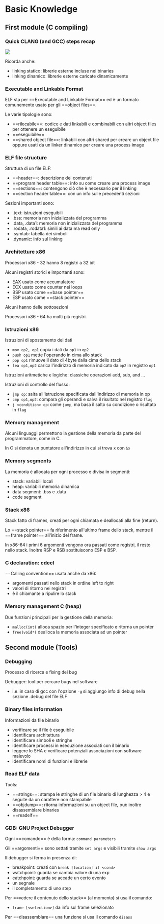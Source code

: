 # Basic Knowledge

## First module (C compiling)

### Quick CLANG (and GCC) steps recap

![](../../..//CYS/Clang_compiling.png)

Ricorda anche:
- linking statico: librerie esterne incluse nei binaries
- linking dinamico: librerie esterne caricate dinamicamente

### Executable and Linkable Format

ELF sta per ==Executable and Linkable Format== ed è un 
formato comunemente usato per gli ==object files==.

Le varie tipologie sono:
- ==rilocabile==: codice e dati linkabili e combinabili con altri object files per ottenere un eseguibile
- ==eseguibile==
- ==shared object file==: linkabili con altri shared per creare un object file oppure usati da un linker dinamico per creare una process image

### ELF file structure

Struttura di un file ELF: 
- ==header==: descrizione dei contenuti
- ==program header table==: info su come creare una process image
- ==sections==: contengono ciò che è necessario per il linking
- ==section header table==: con un info sulle precedenti sezioni

Sezioni importanti sono:
- .text: istruzioni eseguibili
- .bss: memoria non inizializzata del programma
- .data, .data1: memoria non inizializzata del programma
- .rodata, .rodata1: simili ai data ma read only
- .symtab: tabella dei simboli
- .dynamic: info sul linking

### Architetture x86

Processori x86 - 32 hanno 8 registri a 32 bit 

Alcuni registri storici e importanti sono:
- EAX usato come accumulatore
- ECX usato come counter nei loops
- BSP usato come ==base pointer==
- ESP usato come ==stack pointer==

Alcuni hanno delle sottosezioni

Processori x86 - 64 ha molti più registri.

### Istruzioni x86 

Istruzioni di spostamento dei dati
- `mov op2, op1` copia i dati da `op1` in `op2`
- `push op1` mette l'operando in cima allo stack
- `pop op1` rimuove il dato di 4byte dalla cima dello stack 
- `lea op1,op2` carica l'indirizzo di memoria indicato da `op2` in registro `op1` 

Istruzioni aritmetiche e logiche: classiche operazioni add, sub, and $\ldots$

Istruzioni di controllo del flusso:
- `jmp op`: salta all'istruzione specificata dall'indirizzo di memoria in op
- `cmp op1,op2`: compara gli operandi e salva il risultato nel registro `flag`
- `j <condition> op`: come `jump`, ma basa il salto su condizione o risultato in `flag`

### Memory management

Alcuni linguaggi permettono la gestione della memoria da parte del programmatore, come in C.

In C si denota un puntatore all'indirizzo in cui si trova x con `&x`

### Memory segments

La memoria è allocata per ogni processo e divisa in segmenti:
- stack: variabili locali
- heap: variabili memoria dinamica
- data segment: .bss e .data
- code segment

### Stack x86

Stack fatto di frames, creati per ogni chiamata e deallocati alla fine (return).

Lo ==stack pointer== fa riferimento all'ultimo frame dello stack, mentre il ==frame pointer== all'inizio
del frame.

In x86-64 i primi 6 argomenti vengono ora passati come registri, il resto nello stack.
Inoltre RSP e RSB sostituiscono ESP e BSP.

### C declaration: cdecl

==Calling convention== usata anche da x86:
- argomenti passati nello stack in ordine left to right
- valori di ritorno nei registri
- è il chiamante a ripulire lo stack

### Memory management C (heap)

Due funzioni principali per la gestione della memoria:
- `malloc(int)` alloca spazio per l'integer specificato e ritorna un pointer
- `free(void*)` dealloca la memoria associata ad un pointer

## Second module (Tools)

### Debugging
 
Processo di ricerca e fixing dei bug

Debugger: tool per cercare bugs nel software
- i.e. in caso di gcc con l'opzione `-g` si aggiungo info di debug nella sezione .debug del file ELF

### Binary files information

Informazioni da file binario
- verificare se il file è eseguibile 
- identificare architettura
- identificare simboli e stringhe
- identificare processi in esecuzione associati con il binario
- leggere lo SHA e verificare potenziali associazioni con software malevolo
- identificare nomi di funzioni e librerie

### Read ELF data

Tools:
- ==strings==: stampa le stringhe di un file binario di lunghezza > 4 e seguite da un carattere non stampabile
- ==objdump==: ritorna informazioni su un object file,  può inoltre disassemblare binaries
- ==readelf==

### GDB: GNU Project Debugger

Ogni ==comando== è della forma: `command parameters`

Gli ==argomenti== sono settati tramite `set args` e visibili tramite `show args`

Il debugger si ferma in presenza di:
- breakpoint: creati con `break [location] if <cond>`
- watchpoint: guarda se cambia valore di una exp
- catchpoint: guarda se accade un certo evento
- un segnale
- il completamento di uno step

Per ==vedere il contenuto dello stack== (al momento) si usa il comando:
- `frame [<selection>]` da info sul frame selezionato 

Per ==disassemblare== una funzione si usa il comando `disass`